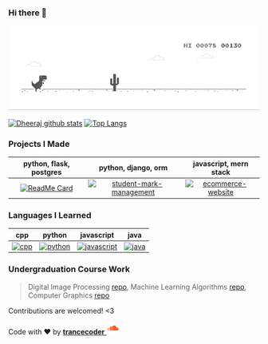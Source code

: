 ### Hi there 👋

<!--
🔭 I’m currently working on final year project - blockchain ❤️
**dheerajpoonia29/dheerajpoonia29** is a ✨ _special_ ✨ repository because its `README.md` (this file) appears on your GitHub profile.
Here are some ideas to get you started:
- 🔭 I’m currently working on ...
- 🌱 I’m currently learning ...
- 👯 I’m looking to collaborate on ...
- 🤔 I’m looking for help with ...
- 💬 Ask me about ...
- 📫 How to reach me: ...
- 😄 Pronouns: ...
- ⚡ Fun fact: ...
-->

![Dino](https://github.com/dheerajpoonia29/dheerajpoonia29/blob/master/dino.gif)

[![Dheeraj github stats](https://github-readme-stats.vercel.app/api?username=dheerajpoonia29&show_icons=true&line_height=21&theme=tokyonight&contribs,prs)](https://soundcloud.com/dheerajpoonia29)
[![Top Langs](https://github-readme-stats.vercel.app/api/top-langs/?username=dheerajpoonia29&show_icons=true&layout=compact&theme=dracula&include_lang=java)](https://soundcloud.com/dheerajpoonia29)

### Projects I Made
|      python, flask, postgres     |   python, django, orm     |    javascript, mern stack    |
:-------------------------:|:-------------------------:|:-------------------------:
[![ReadMe Card](https://github-readme-stats.vercel.app/api/pin/?username=dheerajpoonia29&repo=bookReview-projectPythonFlask&hide=disc)](https://github.com/dheerajpoonia29/bookReview-projectPythonFlask) | [![student-mark-management](https://github-readme-stats.vercel.app/api/pin/?username=dheerajpoonia29&repo=studentsMarksManagement-projectPythonDjango)](https://github.com/dheerajpoonia29/studentsMarksManagement-projectPythonDjango) | [![ecommerce-website](https://github-readme-stats.vercel.app/api/pin/?username=dheerajpoonia29&repo=mernStack-bootcampLco)](https://github.com/dheerajpoonia29/mernStack-bootcampLco)

### Languages I Learned
|     cpp       |      python      |       javascript   |     java
:-------------------------:|:-------------------------:|:-------------------------:|:-------------------------:
[![cpp](https://github-readme-stats.vercel.app/api/pin/?username=dheerajpoonia29&repo=cppLanguage-courseWork)](https://github.com/dheerajpoonia29/cppLanguage-courseWork) | [![python](https://github-readme-stats.vercel.app/api/pin/?username=dheerajpoonia29&repo=pythonLanguage-courseWork)](https://github.com/dheerajpoonia29/pythonLanguage-courseWork) | [![javascript](https://github-readme-stats.vercel.app/api/pin/?username=dheerajpoonia29&repo=javascriptLanguage-autoDidact)](https://github.com/dheerajpoonia29/javascriptLanguage-autoDidact) | [![java](https://github-readme-stats.vercel.app/api/pin/?username=dheerajpoonia29&repo=javaLanguage-courseWork)](https://github.com/dheerajpoonia29/javaLanguage-courseWork) |

### Undergraduation Course Work 
> Digital Image Processing  [repo](https://github.com/dheerajpoonia29/digitalImageProcessing-courseWork), Machine Learning Algorithms  [repo](https://github.com/dheerajpoonia29/machineLearningAlgorithm-courseWork), Computer Graphics [repo](https://github.com/dheerajpoonia29/cppComputerGraphics-courseWork)

Contributions are welcomed! <3

Code with ❤️ by <a href="https://soundcloud.com/dheerajpoonia29" target="_blank">**trancecoder** <img alt="Tests Passing" src="https://github.com/dheerajpoonia29/dheerajpoonia29/blob/master/icons8-soundcloud.svg" height=25 weight=25/></a>
